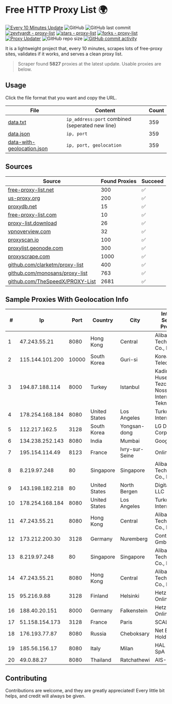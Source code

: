 
# Free HTTP Proxy List 🌍

[![Every 10 Minutes Update](https://github.com/mertguvencli/http-proxy-list/actions/workflows/main.yml/badge.svg?branch=main)](https://github.com/mertguvencli/http-proxy-list/actions/workflows/main.yml)
![GitHub](https://img.shields.io/github/license/mertguvencli/http-proxy-list)
![GitHub last commit](https://img.shields.io/github/last-commit/mertguvencli/http-proxy-list)
[![zevtyardt - proxy-list](https://img.shields.io/static/v1?label=zevtyardt&message=proxy-list&color=blue&logo=github)](https://github.com/zevtyardt/proxy-list "Go to GitHub repo")
[![stars - proxy-list](https://img.shields.io/github/stars/zevtyardt/proxy-list?style=social)](https://github.com/zevtyardt/proxy-list)
[![forks - proxy-list](https://img.shields.io/github/forks/zevtyardt/proxy-list?style=social)](https://github.com/zevtyardt/proxy-list)
[![Proxy Updater](https://github.com/zevtyardt/proxy-list/workflows/Proxy%20Updater/badge.svg)](https://github.com/zevtyardt/proxy-list/actions?query=workflow:"Proxy+Updater")
![GitHub repo size](https://img.shields.io/github/repo-size/zevtyardt/proxy-list)
[![GitHub commit activity](https://img.shields.io/github/commit-activity/m/zevtyardt/proxy-list?logo=commits)](https://github.com/zevtyardt/proxy-list/commits/main)

It is a lightweight project that, every 10 minutes, scrapes lots of free-proxy sites, validates if it works, and serves a clean proxy list.

> Scraper found **5827** proxies at the latest update. Usable proxies are below.

## Usage

Click the file format that you want and copy the URL.

|File|Content|Count|
|----|-------|-----|
|[data.txt](https://raw.githubusercontent.com/mertguvencli/http-proxy-list/main/proxy-list/data.txt)|`ip_address:port` combined (seperated new line)|359|
|[data.json](https://raw.githubusercontent.com/mertguvencli/http-proxy-list/main/proxy-list/data.json)|`ip, port`|359|
|[data-with-geolocation.json](https://raw.githubusercontent.com/mertguvencli/http-proxy-list/main/proxy-list/data-with-geolocation.json)|`ip, port, geolocation`|359|

## Sources

|Source|Found Proxies|Succeed|
|------|-------------|-------|
|[free-proxy-list.net](https://free-proxy-list.net)|300|✅|
|[us-proxy.org](https://www.us-proxy.org)|200|✅|
|[proxydb.net](http://proxydb.net)|15|✅|
|[free-proxy-list.com](https://free-proxy-list.com/?page=&port=&type%5B%5D=http&type%5B%5D=https&up_time=0&search=Search)|10|✅|
|[proxy-list.download](https://www.proxy-list.download/HTTP)|26|✅|
|[vpnoverview.com](https://vpnoverview.com/privacy/anonymous-browsing/free-proxy-servers)|32|✅|
|[proxyscan.io](https://www.proxyscan.io)|100|✅|
|[proxylist.geonode.com](https://proxylist.geonode.com/api/proxy-list?limit=300&page=1&sort_by=lastChecked&sort_type=desc&protocols=http,https)|300|✅|
|[proxyscrape.com](https://api.proxyscrape.com/v2/?request=displayproxies&protocol=http&timeout=10000&country=all&ssl=all&anonymity=all)|1000|✅|
|[github.com/clarketm/proxy-list](https://raw.githubusercontent.com/clarketm/proxy-list/master/proxy-list-raw.txt)|400|✅|
|[github.com/monosans/proxy-list](https://raw.githubusercontent.com/monosans/proxy-list/main/proxies/http.txt)|763|✅|
|[github.com/TheSpeedX/PROXY-List](https://raw.githubusercontent.com/TheSpeedX/PROXY-List/master/http.txt)|2681|✅|


## Sample Proxies With Geolocation Info

|#|Ip|Port|Country|City|Internet Service Provider|
|-|--|----|-------|----|-------------------------|
|1|47.243.55.21|8080|Hong Kong|Central|Alibaba (US) Technology Co., Ltd.|
|2|115.144.101.200|10000|South Korea|Guri-si|Korea Telecom|
|3|194.87.188.114|8000|Turkey|Istanbul|Kadir Huseyin Tezcan Nosspeed Internet Teknolojileri|
|4|178.254.168.184|8080|United States|Los Angeles|Turkcell Internet|
|5|112.217.162.5|3128|South Korea|Yongsan-dong|LG DACOM Corporation|
|6|134.238.252.143|8080|India|Mumbai|Google LLC|
|7|195.154.114.49|8123|France|Ivry-sur-Seine|Online S.A.S.|
|8|8.219.97.248|80|Singapore|Singapore|Alibaba (US) Technology Co., Ltd.|
|9|143.198.182.218|80|United States|North Bergen|DigitalOcean, LLC|
|10|178.254.168.184|8080|United States|Los Angeles|Turkcell Internet|
|11|47.243.55.21|8080|Hong Kong|Central|Alibaba (US) Technology Co., Ltd.|
|12|173.212.200.30|3128|Germany|Nuremberg|Contabo GmbH|
|13|8.219.97.248|80|Singapore|Singapore|Alibaba (US) Technology Co., Ltd.|
|14|47.243.55.21|8080|Hong Kong|Central|Alibaba (US) Technology Co., Ltd.|
|15|95.216.9.88|3128|Finland|Helsinki|Hetzner Online GmbH|
|16|188.40.20.151|8000|Germany|Falkenstein|Hetzner Online GmbH|
|17|51.158.154.173|3128|France|Paris|SCALEWAY|
|18|176.193.77.87|8080|Russia|Cheboksary|Net By Net Holding LLC|
|19|185.56.156.17|8080|Italy|Milan|HAL Service SpA|
|20|49.0.88.27|8080|Thailand|Ratchathewi|AIS-Fibre|



## Contributing

Contributions are welcome, and they are greatly appreciated! Every
little bit helps, and credit will always be given.


